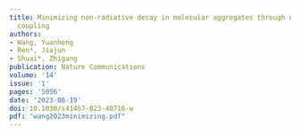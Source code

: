 ```yaml
---
title: Minimizing non-radiative decay in molecular aggregates through control of excitonic
  coupling
authors:
- Wang, Yuanheng
- Ren*, Jiajun
- Shuai*, Zhigang
publication: Nature Communications
volume: '14'
issue: '1'
pages: '5056'
date: '2023-08-19'
doi: 10.1038/s41467-023-40716-w
pdf: "wang2023minimizing.pdf"
---
```


